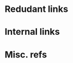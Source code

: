 # Redudant links
[matz]: http://www.rubyist.net/~matz/
[RoR]:  http://www.rubyonrails.org

# Internal links
[mailing lists]: /en/community/mailing-lists/
[listes de diffusion]: /fr/community/mailing-lists/
[license]: /license.txt

# Misc. refs
[1]: http://www.linuxdevcenter.com/pub/a/linux/2001/11/29/ruby.html
[2]: http://www.artima.com/intv/closures2.html
